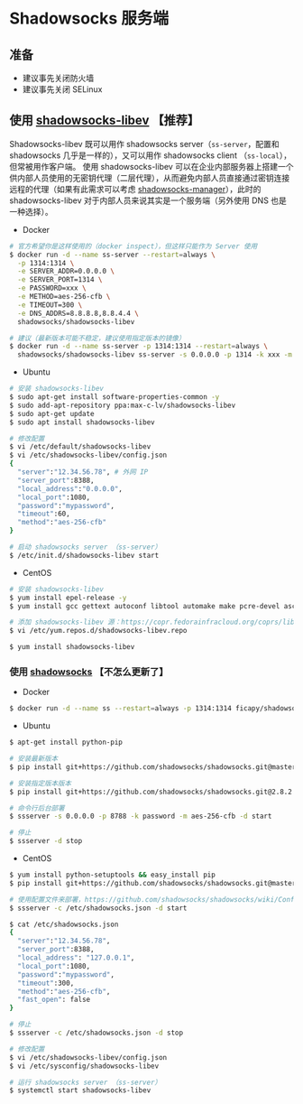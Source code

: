 # Shadowsocks 服务端

## 准备

* 建议事先关闭防火墙
* 建议事先关闭 SELinux

## 使用 [shadowsocks-libev](https://github.com/shadowsocks/shadowsocks-libev) 【推荐】

Shadowsocks-libev 既可以用作 shadowsocks server（`ss-server`，配置和 shadowsocks 几乎是一样的），又可以用作 shadowsocks client （`ss-local`），但常被用作客户端。
使用 shadowsocks-libev 可以在企业内部服务器上搭建一个供内部人员使用的无密钥代理（二层代理），从而避免内部人员直接通过密钥连接远程的代理（如果有此需求可以考虑 [shadowsocks-manager](https://github.com/shadowsocks/shadowsocks-manager)），此时的 shadowsocks-libev 对于内部人员来说其实是一个服务端（另外使用 DNS 也是一种选择）。

* Docker

```sh
# 官方希望你是这样使用的（docker inspect），但这样只能作为 Server 使用
$ docker run -d --name ss-server --restart=always \
  -p 1314:1314 \
  -e SERVER_ADDR=0.0.0.0 \
  -e SERVER_PORT=1314 \
  -e PASSWORD=xxx \
  -e METHOD=aes-256-cfb \
  -e TIMEOUT=300 \
  -e DNS_ADDRS=8.8.8.8,8.8.4.4 \
  shadowsocks/shadowsocks-libev

# 建议（最新版本可能不稳定，建议使用指定版本的镜像）
$ docker run -d --name ss-server -p 1314:1314 --restart=always \
  shadowsocks/shadowsocks-libev ss-server -s 0.0.0.0 -p 1314 -k xxx -m aes-256-cfb  -d 8.8.8.8 -u [-v] # TCP & UDP
```

* Ubuntu

```sh
# 安装 shadowsocks-libev
$ sudo apt-get install software-properties-common -y
$ sudo add-apt-repository ppa:max-c-lv/shadowsocks-libev
$ sudo apt-get update
$ sudo apt install shadowsocks-libev
```

```sh
# 修改配置
$ vi /etc/default/shadowsocks-libev
$ vi /etc/shadowsocks-libev/config.json
{
  "server":"12.34.56.78", # 外网 IP
  "server_port":8388,
  "local_address":"0.0.0.0",
  "local_port":1080,
  "password":"mypassword",
  "timeout":60,
  "method":"aes-256-cfb"
}

# 启动 shadowsocks server （ss-server）
$ /etc/init.d/shadowsocks-libev start
```

* CentOS

```sh
# 安装 shadowsocks-libev
$ yum install epel-release -y
$ yum install gcc gettext autoconf libtool automake make pcre-devel asciidoc xmlto c-ares-devel libev-devel libsodium-devel mbedtls-devel -y

# 添加 shadowsocks-libev 源：https://copr.fedorainfracloud.org/coprs/librehat/shadowsocks/
$ vi /etc/yum.repos.d/shadowsocks-libev.repo

$ yum install shadowsocks-libev
```

### 使用 [shadowsocks](https://github.com/shadowsocks/shadowsocks/tree/master) 【不怎么更新了】

* Docker

```sh
$ docker run -d --name ss --restart=always -p 1314:1314 ficapy/shadowsocks -s 0.0.0.0 -p 1314 -k password -m aes-256-cfb
```

* Ubuntu

```sh
$ apt-get install python-pip

# 安装最新版本
$ pip install git+https://github.com/shadowsocks/shadowsocks.git@master

# 安装指定版本版本
$ pip install git+https://github.com/shadowsocks/shadowsocks.git@2.8.2

# 命令行后台部署
$ ssserver -s 0.0.0.0 -p 8788 -k password -m aes-256-cfb -d start

# 停止
$ ssserver -d stop
```

* CentOS

```sh
$ yum install python-setuptools && easy_install pip
$ pip install git+https://github.com/shadowsocks/shadowsocks.git@master

# 使用配置文件来部署，https://github.com/shadowsocks/shadowsocks/wiki/Configuration-via-Config-File
$ ssserver -c /etc/shadowsocks.json -d start

$ cat /etc/shadowsocks.json
{
  "server":"12.34.56.78",
  "server_port":8388,
  "local_address": "127.0.0.1",
  "local_port":1080,
  "password":"mypassword",
  "timeout":300,
  "method":"aes-256-cfb",
  "fast_open": false
}

# 停止
$ ssserver -c /etc/shadowsocks.json -d stop
```

```sh
# 修改配置
$ vi /etc/shadowsocks-libev/config.json
$ vi /etc/sysconfig/shadowsocks-libev

# 运行 shadowsocks server （ss-server）
$ systemctl start shadowsocks-libev
```
